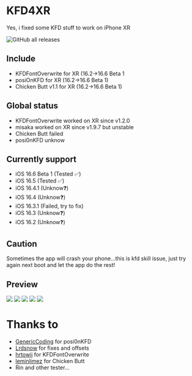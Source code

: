 # KFD4XR
Yes, i fixed some KFD stuff to work on iPhone XR

<img alt="GitHub all releases" src="https://img.shields.io/github/downloads/gorouflex/kfd4xr/total?style=for-the-badge">

## Include
- KFDFontOverwrite for XR (16.2->16.6 Beta 1
- posiOnKFD for XR (16.2->16.6 Beta 1)
- Chicken Butt v1.1 for XR (16.2->16.6 Beta 1)

## Global status
- KFDFontOverwrite worked on XR since v1.2.0
- misaka worked on XR since v1.9.7 but unstable
- Chicken Butt failed
- posi0nKFD unknow
## Currently support
- iOS 16.6 Beta 1 (Tested ✅)
- iOS 16.5 (Tested ✅)
- iOS 16.4.1 (Unknow❓)
- iOS 16.4 (Unknow❓)
- iOS 16.3.1 (Failed, try to fix)
- iOS 16.3 (Unknow❓)
- iOS 16.2 (Unknow❓)

## Caution
Sometimes the app will crash your phone...this is kfd skill issue, just try again next boot and let the app do the rest!
## Preview

<p align="left">          
  <img src="https://cdn.discordapp.com/attachments/1135025151956754523/1136859730057367693/IMG_0062.png">
  <img src="https://cdn.discordapp.com/attachments/1135025151956754523/1136540268749934637/IMG_0040.png">
  <img src="https://cdn.discordapp.com/attachments/1135025151956754523/1136540269186121728/IMG_0041.png">
  <img src="https://cdn.discordapp.com/attachments/1135025151956754523/1136540269601378425/IMG_0042.png">
  <img src="https://cdn.discordapp.com/attachments/1135025151956754523/1136540269983043664/IMG_0038.png">
</p>

# Thanks to
- [GenericCoding](https://github.com/GenericCoding) for posi0nKFD
- [Lrdsnow](https://github.com/Lrdsnow) for fixes and offsets
- [hrtowii](https://github.com/hrtowii) for KFDFontOverwrite
- [leminlimez](https://github.com/leminlimez) for Chicken Butt
- Rin and other tester...
